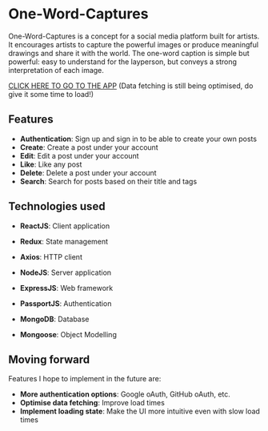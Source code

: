 # One-Word-Captures

One-Word-Captures is a concept for a social media platform built for artists. It encourages artists to capture the powerful images or produce meaningful drawings and share it with the world. The one-word caption is simple but powerful: easy to understand for the layperson, but conveys a strong interpretation of each image.

[CLICK HERE TO GO TO THE APP](https://dynamic-semifreddo-ddc93c.netlify.app/posts) (Data fetching is still being optimised, do give it some time to load!)

## Features

- **Authentication**: Sign up and sign in to be able to create your own posts
- **Create**: Create a post under your account
- **Edit**: Edit a post under your account
- **Like**: Like any post
- **Delete**: Delete a post under your account
- **Search**: Search for posts based on their title and tags

## Technologies used

- **ReactJS**: Client application
- **Redux**: State management
- **Axios**: HTTP client

- **NodeJS**: Server application
- **ExpressJS**: Web framework
- **PassportJS**: Authentication

- **MongoDB**: Database
- **Mongoose**: Object Modelling

## Moving forward

Features I hope to implement in the future are:

- **More authentication options**: Google oAuth, GitHub oAuth, etc.
- **Optimise data fetching**: Improve load times
- **Implement loading state**: Make the UI more intuitive even with slow load times
